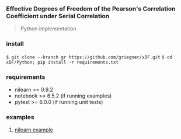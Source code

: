 ### Effective Degrees of Freedom of the Pearson's Correlation Coefficient under Serial Correlation  
> Python implementation

### install
`$ git clone --branch gr https://github.com/griegner/xDF.git`
`$ cd xDF/Python; pip install -r requirements.txt`

### requirements
- nilearn >= 0.9.2
- notebook >= 6.5.2 (if running examples)
- pytest >= 6.0.0 (if running unit tests)

### examples
1. [nilearn example](./01-nilearn-example.ipynb)
